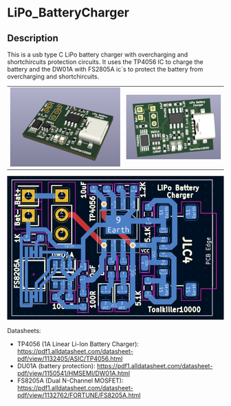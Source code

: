 # LiPo_BatteryCharger

## Description
 This is a usb type C LiPo battery charger with overcharging and shortchircuits protection circuits.
 It uses the TP4056 IC to charge the battery and the DW01A with FS2805A ic\`s to protect the battery from overcharging and shortchircuits.

<table>
  <tr>
    <td><img src="https://github.com/Tonikiller10000/LiPo_BatteryCharger/blob/main/LiPo_BatteryCharger_Pictures/v2.png" ></td>
    <td><img src="https://github.com/Tonikiller10000/LiPo_BatteryCharger/blob/main/LiPo_BatteryCharger_Pictures/v1.png" ></td>
  </tr>
 </table>

<img src="https://github.com/Tonikiller10000/LiPo_BatteryCharger/blob/main/LiPo_BatteryCharger_Pictures/pro.png" >


Datasheets: 
- TP4056 (1A Linear Li-Ion Battery Charger): https://pdf1.alldatasheet.com/datasheet-pdf/view/1132405/ASIC/TP4056.html 
- DU01A (battery protection): https://pdf1.alldatasheet.com/datasheet-pdf/view/1150541/HMSEMI/DW01A.html
- FS8205A (Dual N-Channel MOSFET): https://pdf1.alldatasheet.com/datasheet-pdf/view/1132762/FORTUNE/FS8205A.html

